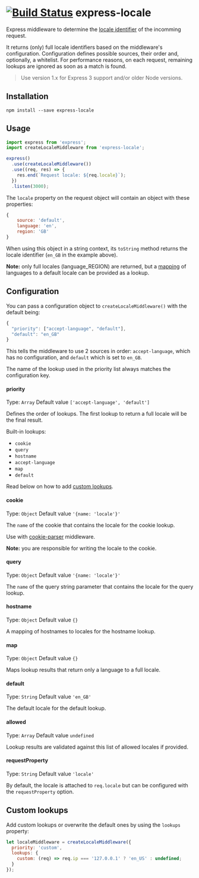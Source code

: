[![Build Status](https://travis-ci.org/smhg/express-locale.png?branch=master)](https://travis-ci.org/smhg/express-locale)
express-locale
==============

Express middleware to determine the [locale identifier](https://en.wikipedia.org/wiki/Locale_(computer_software)) of the incomming request.

It returns (only) full locale identifiers based on the middleware's configuration. Configuration defines possible sources, their order and, optionally, a whitelist. For performance reasons, on each request, remaining lookups are ignored as soon as a match is found.

> Use version 1.x for Express 3 support and/or older Node versions.

## Installation
`npm install --save express-locale`

## Usage
```javascript
import express from 'express';
import createLocaleMiddleware from 'express-locale';

express()
  .use(createLocaleMiddleware())
  .use((req, res) => {
    res.end(`Request locale: ${req.locale}`);
  })
  .listen(3000);
```

The `locale` property on the request object will contain an object with these properties:
```javascript
{
	source: 'default',
	language: 'en',
	region: 'GB'
}
```
When using this object in a string context, its `toString` method returns the locale identifier (`en_GB` in the example above).

**Note:** only full locales (language_REGION) are returned, but a [mapping](#map) of languages to a default locale can be provided as a lookup.


## Configuration
You can pass a configuration object to `createLocaleMiddleware()` with the default being:
```javascript
{
  "priority": ["accept-language", "default"],
  "default": "en_GB"
}
```
This tells the middleware to use 2 sources in order: `accept-language`, which has no configuration, and `default` which is set to `en_GB`.

The name of the lookup used in the priority list always matches the configuration key.

#### priority
Type: `Array` Default value `['accept-language', 'default']`

Defines the order of lookups. The first lookup to return a full locale will be the final result.

Built-in lookups:
* `cookie`
* `query`
* `hostname`
* `accept-language`
* `map`
* `default`

Read below on how to add [custom lookups](#custom-lookups).

#### cookie
Type: `Object` Default value `'{name: 'locale'}'`

The `name` of the cookie that contains the locale for the cookie lookup.

Use with [cookie-parser](https://github.com/expressjs/cookie-parser) middleware.

**Note:** you are responsible for writing the locale to the cookie.

#### query
Type: `Object` Default value `'{name: 'locale'}'`

The `name` of the query string parameter that contains the locale for the query lookup.

#### hostname
Type: `Object` Default value `{}`

A mapping of hostnames to locales for the hostname lookup.

#### map
Type: `Object` Default value `{}`

Maps lookup results that return only a language to a full locale.

#### default
Type: `String` Default value `'en_GB'`

The default locale for the default lookup.

#### allowed
Type: `Array` Default value `undefined`

Lookup results are validated against this list of allowed locales if provided.

#### requestProperty
Type: `String` Default value `'locale'`

By default, the locale is attached to `req.locale` but can be configured with the `requestProperty` option.

## Custom lookups
Add custom lookups or overwrite the default ones by using the `lookups` property:
```javascript
let localeMiddleware = createLocaleMiddleware({
  priority: 'custom',
  lookups: {
    custom: (req) => req.ip === '127.0.0.1' ? 'en_US' : undefined;
  }
});



```
